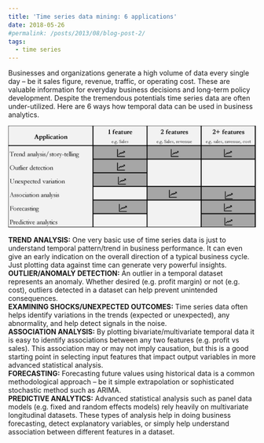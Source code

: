 ```yaml
---
title: 'Time series data mining: 6 applications'
date: 2018-05-26
#permalink: /posts/2013/08/blog-post-2/
tags:
  - time series
---
```

Businesses and organizations generate a high volume of data every single day – be it sales figure, revenue, traffic, or operating cost. These are valuable information for everyday business decisions and long-term policy development. Despite the tremendous potentials time series data are often under-utilized. Here are 6 ways how temporal data can be used in business analytics.  

![](/images/misc/time-series-applications.png)

**TREND ANALYSIS:** One very basic use of time series data is just to understand temporal pattern/trend in business performance. It can even give an early indication on the overall direction of a typical business cycle. Just plotting data against time can generate very powerful insights.  
**OUTLIER/ANOMALY DETECTION:** An outlier in a temporal dataset represents an anomaly. Whether desired (e.g. profit margin) or not (e.g. cost), outliers detected in a dataset can help prevent unintended consequences.  
**EXAMINING SHOCKS/UNEXPECTED OUTCOMES:** Time series data often helps identify variations in the trends (expected or unexpected), any abnormality, and help detect signals in the noise.  
**ASSOCIATION ANALYSIS:** By plotting bivariate/multivariate temporal data it is easy to identify associations between any two features (e.g. profit vs sales). This association may or may not imply causation, but this is a good starting point in selecting input features that impact output variables in more advanced statistical analysis.  
**FORECASTING:** Forecasting future values using historical data is a common methodological approach – be it simple extrapolation or sophisticated stochastic method such as ARIMA.  
**PREDICTIVE ANALYTICS:** Advanced statistical analysis such as panel data models (e.g. fixed and random effects models) rely heavily on multivariate longitudinal datasets. These types of analysis help in doing business forecasting, detect explanatory variables, or simply help understand association between different features in a dataset.
